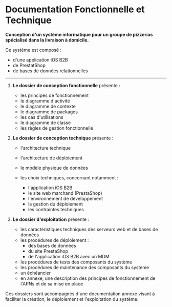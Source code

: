 # Documentation Fonctionnelle et Technique



**Conception d'un système informatique pour un groupe de pizzerias spécialisé dans la livraison à domicile.**



Ce système est composé :

+ d'une application iOS B2B
+ de PrestatShop
+ de bases de données relationnelles





---



1. **Le dossier de conception fonctionnelle** présente :

   + les principes de fonctionnement
   + le diagramme d'activité
   + le diagramme de contexte
   + le diagramme de packages
   + les cas d'utilisations
   + le diagramme de classe
   + les règles de gestion fonctionnelle

2. **Le dossier de conception technique** présente :

   + l'architecture technique

   + l'architecture de déploiement

   + le modèle physique de données

   + les choix techniques, concernant notamment :

     + l'application iOS B2B
     + le site web marchand (PrestaShop)
     + l'environnement de développement
     + la gestion du déploiement
     + les contraintes techniques

3. **Le dossier d'exploitation** présente :

   + les caractéristiques techniques des serveurs web et de bases de données
   + les procédures de déploiement :
     + des bases de données
     + du site PrestaShop
     + de l'application iOS B2B avec un MDM
   + les procédures de tests des composants du système
   + les procédures de maintenance des composants du système
   + un échéancier
   + en annexe, une description des principes de fonctionnement de l'APNs et de sa mise en place



Ces dossiers sont accompagnés d'une documentation annexe visant à faciliter la création, le déploiement et l'exploitation du système.